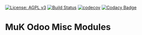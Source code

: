 [![License: AGPL v3](https://img.shields.io/badge/License-AGPL%20v3-blue.svg)](https://www.gnu.org/licenses/agpl-3.0)
[![Build Status](https://travis-ci.org/muk-it/muk_misc.svg?branch=11.0)](https://travis-ci.org/muk-it/muk_misc)
[![codecov](https://codecov.io/gh/muk-it/muk_misc/branch/11.0/graph/badge.svg)](https://codecov.io/gh/muk-it/muk_misc)
[![Codacy Badge](https://api.codacy.com/project/badge/Grade/670c0c99f6a8484f95c4f1051f0459b8)](https://www.codacy.com/app/keshrath/muk_misc?utm_source=github.com&amp;utm_medium=referral&amp;utm_content=muk-it/muk_misc&amp;utm_campaign=Badge_Grade)

# MuK Odoo Misc Modules
